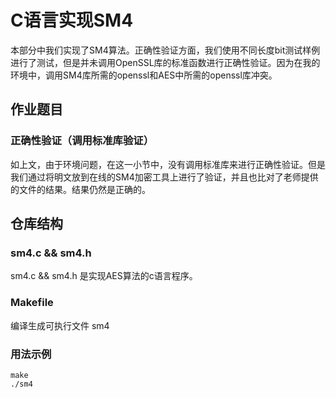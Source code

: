 # C语言实现SM4

本部分中我们实现了SM4算法。正确性验证方面，我们使用不同长度bit测试样例进行了测试，但是并未调用OpenSSL库的标准函数进行正确性验证。因为在我的环境中，调用SM4库所需的openssl和AES中所需的openssl库冲突。

## 作业题目

### 正确性验证（调用标准库验证）

如上文，由于环境问题，在这一小节中，没有调用标准库来进行正确性验证。但是我们通过将明文放到在线的SM4加密工具上进行了验证，并且也比对了老师提供的文件的结果。结果仍然是正确的。

## 仓库结构

### sm4.c && sm4.h 

sm4.c && sm4.h 是实现AES算法的c语言程序。


### Makefile

编译生成可执行文件 sm4

### 用法示例
```
make
./sm4
```